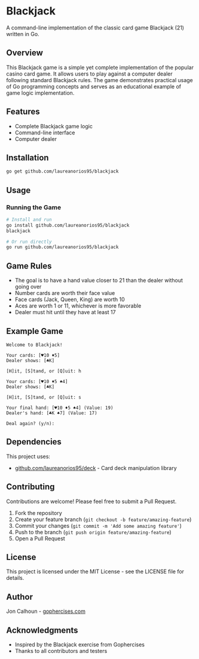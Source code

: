 # Blackjack

A command-line implementation of the classic card game Blackjack (21) written in Go.

## Overview

This Blackjack game is a simple yet complete implementation of the popular casino card game. It allows users to play against a computer dealer following standard Blackjack rules. The game demonstrates practical usage of Go programming concepts and serves as an educational example of game logic implementation.

## Features

- Complete Blackjack game logic
- Command-line interface
- Computer dealer

## Installation

```bash
go get github.com/laureanorios95/blackjack
```

## Usage

### Running the Game

```bash
# Install and run
go install github.com/laureanorios95/blackjack
blackjack

# Or run directly
go run github.com/laureanorios95/blackjack
```

## Game Rules

- The goal is to have a hand value closer to 21 than the dealer without going over
- Number cards are worth their face value
- Face cards (Jack, Queen, King) are worth 10
- Aces are worth 1 or 11, whichever is more favorable
- Dealer must hit until they have at least 17

## Example Game

```
Welcome to Blackjack!

Your cards: [♥10 ♦5]
Dealer shows: [♣K]

[H]it, [S]tand, or [Q]uit: h

Your cards: [♥10 ♦5 ♠4]
Dealer shows: [♣K]

[H]it, [S]tand, or [Q]uit: s

Your final hand: [♥10 ♦5 ♠4] (Value: 19)
Dealer's hand: [♣K ♠7] (Value: 17)

Deal again? (y/n): 
```

## Dependencies

This project uses:
- [github.com/laureanorios95/deck](https://github.com/laureanorios95/deck) - Card deck manipulation library

## Contributing

Contributions are welcome! Please feel free to submit a Pull Request.

1. Fork the repository
2. Create your feature branch (`git checkout -b feature/amazing-feature`)
3. Commit your changes (`git commit -m 'Add some amazing feature'`)
4. Push to the branch (`git push origin feature/amazing-feature`)
5. Open a Pull Request

## License

This project is licensed under the MIT License - see the LICENSE file for details.

## Author

Jon Calhoun - [gophercises.com](https://gophercises.com/)

## Acknowledgments

- Inspired by the Blackjack exercise from Gophercises
- Thanks to all contributors and testers
